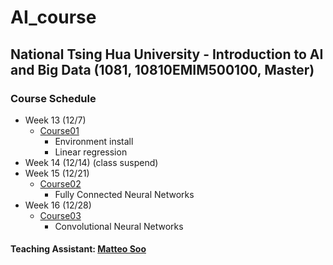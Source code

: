 # AI_course

## National Tsing Hua University - Introduction to AI and Big Data (1081, 10810EMIM500100, Master)

### Course Schedule

- Week 13 (12/7)
    - [Course01](https://github.com/matteosoo/AI_course/tree/master/course01)
        - Environment install
        - Linear regression
- Week 14 (12/14)	(class suspend)
- Week 15 (12/21)
    - [Course02](https://github.com/matteosoo/AI_course/tree/master/course02)
        - Fully Connected Neural Networks
- Week 16 (12/28)
    - [Course03](https://github.com/matteosoo/AI_course/tree/master/course03)
        - Convolutional Neural Networks

#### Teaching Assistant: [Matteo Soo](https://matteosoo.github.io)